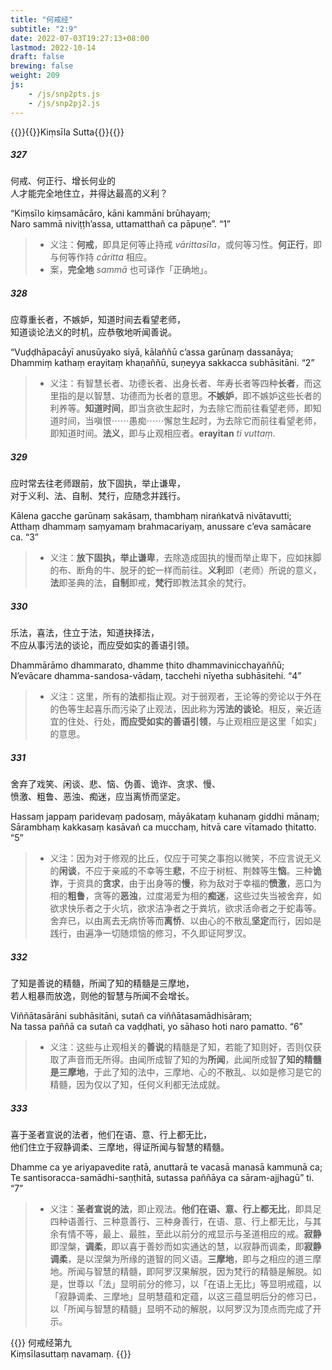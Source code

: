 ```yaml
---
title: "何戒经"
subtitle: "2:9"
date: 2022-07-03T19:27:13+08:00
lastmod: 2022-10-14
draft: false
brewing: false
weight: 209
js:
    - /js/snp2pts.js
    - /js/snp2pj2.js
---
```



{{<subtitle>}}{{<suttalink src="snp2.9">}}Kiṃsīla Sutta{{</suttalink>}}{{</subtitle>}}

##### 327

何戒、何正行、增长何业的  
人才能完全地住立，并得达最高的义利？

“Kiṃsīlo kiṃsamācāro, kāni kammāni brūhayaṃ;  
Naro sammā niviṭṭh’assa, uttamatthañ ca pāpuṇe”. <q>1</q>

> - 义注：**何戒**，即具足何等止持戒 *vārittasīla*，或何等习性。**何正行**，即与何等作持 *cāritta* 相应。
> - 案，**完全地** *sammā* 也可译作「正确地」。

##### 328

应尊重长者，不嫉妒，知道时间去看望老师，  
知道谈论法义的时机，应恭敬地听闻善说。

“Vuḍḍhāpacāyī anusūyako siyā, kālaññū c’assa garūnaṃ dassanāya;  
Dhammiṃ kathaṃ erayitaṃ khaṇaññū, suṇeyya sakkacca subhāsitāni. <q>2</q>

> - 义注：有智慧长者、功德长者、出身长者、年寿长者等四种**长者**，而这里指的是以智慧、功德而为长者的意思。**不嫉妒**，即不嫉妒这些长者的利养等。**知道时间**，即当贪欲生起时，为去除它而前往看望老师，即知道时间，当嗔恨⋯⋯愚痴⋯⋯懈怠生起时，为去除它而前往看望老师，即知道时间。**法义**，即与止观相应者。**erayitan** *ti vuttaṃ*.

##### 329

应时常去往老师跟前，放下固执，举止谦卑，  
对于义利、法、自制、梵行，应随念并践行。

Kālena gacche garūnaṃ sakāsaṃ, thambhaṃ niraṅkatvā nivātavutti;  
Atthaṃ dhammaṃ saṃyamaṃ brahmacariyaṃ, anussare c’eva samācare ca. <q>3</q>

> - 义注：**放下固执，举止谦卑**，去除造成固执的慢而举止卑下，应如抹脚的布、断角的牛、脱牙的蛇一样而前往。**义利**即（老师）所说的意义，**法**即圣典的法，**自制**即戒，**梵行**即教法其余的梵行。

##### 330

乐法，喜法，住立于法，知道抉择法，  
不应从事污法的谈论，而应受如实的善语引领。

Dhammārāmo dhammarato, dhamme ṭhito dhammavinicchayaññū;  
N’evācare dhamma-sandosa-vādaṃ, tacchehi nīyetha subhāsitehi. <q>4</q>

> - 义注：这里，所有的**法**都指止观。对于弱观者，王论等的旁论以于外在的色等生起喜乐而污染了止观法，因此称为**污法的谈论**。相反，亲近适宜的住处、行处，**而应受如实的善语引领**，与止观相应是这里「如实」的意思。

##### 331

舍弃了戏笑、闲谈、悲、恼、伪善、诡诈、贪求、慢、  
愤激、粗鲁、恶浊、痴迷，应当离㤭而坚定。

Hassaṃ jappaṃ paridevaṃ padosaṃ, māyākataṃ kuhanaṃ giddhi mānaṃ;  
Sārambhaṃ kakkasaṃ kasāvañ ca mucchaṃ, hitvā care vītamado ṭhitatto. <q>5</q>

> - 义注：因为对于修观的比丘，仅应于可笑之事抱以微笑，不应言说无义的**闲谈**，不应于亲戚的不幸等生**悲**，不应于树桩、荆棘等生**恼**。三种**诡诈**，于资具的**贪求**，由于出身等的**慢**，称为敌对于幸福的**愤激**，恶口为相的**粗鲁**，贪等的**恶浊**，过度渴爱为相的**痴迷**，这些过失当被舍弃，如欲求快乐者之于火坑，欲求洁净者之于粪坑，欲求活命者之于蛇毒等。舍弃已，以由离去无病㤭等而**离㤭**、以由心的不散乱**坚定**而行，因如是践行，由遍净一切随烦恼的修习，不久即证阿罗汉。

##### 332

了知是善说的精髓，所闻了知的精髓是三摩地，  
若人粗暴而放逸，则他的智慧与所闻不会增长。

Viññātasārāni subhāsitāni, sutañ ca viññātasamādhisāraṃ;  
Na tassa paññā ca sutañ ca vaḍḍhati, yo sāhaso hoti naro pamatto. <q>6</q>

> - 义注：这些与止观相关的**善说**的精髓是了知，若能了知则好，否则仅获取了声音而无所得。由闻所成智了知的为**所闻**，此闻所成智**了知的精髓是三摩地**，于此了知的法中，三摩地、心的不散乱、以如是修习是它的精髓，因为仅以了知，任何义利都无法成就。

##### 333

喜于圣者宣说的法者，他们在语、意、行上都无比，  
他们住立于寂静调柔、三摩地，得证所闻与智慧的精髓。

Dhamme ca ye ariyapavedite ratā, anuttarā te vacasā manasā kammunā ca;  
Te santisoracca-samādhi-saṇṭhitā, sutassa paññāya ca sāram-ajjhagū” ti. <q>7</q>

> - 义注：**圣者宣说的法**，即止观法。**他们在语、意、行上都无比**，即具足四种语善行、三种意善行、三种身善行，在语、意、行上都无比，与其余有情不等，最上、最胜，至此以前分的戒显示与圣道相应的戒。**寂静**即涅槃，**调柔**，即以喜于善妙而如实通达的慧，以寂静而调柔，即**寂静调柔**，是以涅槃为所缘的道智的同义语。**三摩地**，即与之相应的道三摩地。所闻与智慧的精髓，即阿罗汉果解脱，因为梵行的精髓是解脱。如是，世尊以「法」显明前分的修习，以「在语上无比」等显明戒蕴，以「寂静调柔、三摩地」显明慧蕴和定蕴，以这三蕴显明后分的修习已，以「所闻与智慧的精髓」显明不动的解脱，以阿罗汉为顶点而完成了开示。


{{<eof>}}
    何戒经第九<br>Kiṃsīlasuttaṃ navamaṃ.
{{</eof>}}